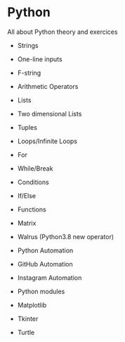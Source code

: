 # Python

All about Python theory and exercices
 * Strings
 * One-line inputs
 * F-string
 * Arithmetic Operators
 * Lists
 * Two dimensional Lists
 * Tuples
 * Loops/Infinite Loops
  * For
  * While/Break
 * Conditions
  * If/Else
 * Functions
 * Matrix
 * Walrus (Python3.8 new operator)

* Python Automation
 * GitHub Automation
 * Instagram Automation

* Python modules
 * Matplotlib
 * Tkinter
 * Turtle
